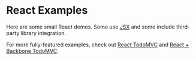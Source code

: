 # React Examples

Here are some small React demos. Some use [JSX](http://facebook.github.io/react/docs/jsx-in-depth.html) and some include third-party library integration.

For more fully-featured examples, check out [React TodoMVC](http://todomvc.com/architecture-examples/react/) and [React + Backbone TodoMVC](http://todomvc.com/labs/architecture-examples/react-backbone/).
